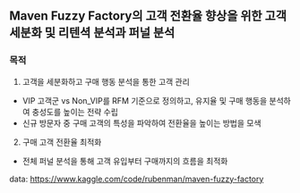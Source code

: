 ## Maven Fuzzy Factory의 고객 전환율 향상을 위한 고객 세분화 및 리텐셕 분석과 퍼널 분석

### 목적
1. 고객을 세분화하고 구매 행동 분석을 통한 고객 관리
  - VIP 고객군 vs Non_VIP를 RFM 기준으로 정의하고, 유지율 및 구매 행동을 분석하여 충성도를 높이는 전략 수립
  - 신규 방문자 중 구매 고객의 특성을 파악하여 전환율을 높이는 방법을 모색
2. 구매 고객 전환율 최적화
  - 전체 퍼널 분석을 통해 고객 유입부터 구매까지의 흐름을 최적화

data: https://www.kaggle.com/code/rubenman/maven-fuzzy-factory
